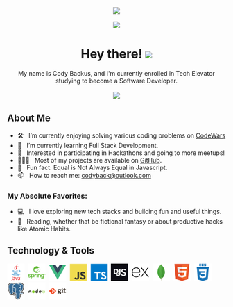 <div id="header" align="center">
  <img src="https://media.giphy.com/media/jdPMeyv9rn0hZHh8n9/giphy.gif" width="100"/>
  <p>
    <a href="https://linkedin.com/in/cody-backus" target="_blank">
    <img src="https://img.shields.io/badge/LinkedIn-0077B5?style=for-the-badge&logo=linkedin&logoColor=white" height="22">
    </a>
  </p>
</div>

<h1 align="center">
  Hey there!
  <img src="https://media.giphy.com/media/hvRJCLFzcasrR4ia7z/giphy.gif" width="30px"/>
</h1>

<div align="center">
My name is Cody Backus, and I'm currently enrolled in Tech Elevator studying to become a Software Developer.<br /> &nbsp; <br />
  <img src="https://media.giphy.com/media/qgQUggAC3Pfv687qPC/giphy.gif" width="500px">
</div>

## About Me

- 🛠 &nbsp; I’m currently enjoying solving various coding problems on [CodeWars](https://www.codewars.com)
- 🚀 &nbsp; I’m currently learning Full Stack Development.
- 🍕 &nbsp; Interested in participating in Hackathons and going to more meetups!
- 👨🏻‍💻 &nbsp; Most of my projects are available on [GitHub](https://github.com/codyback).
- 👾 &nbsp; Fun fact: Equal is Not Always Equal in Javascript.
- 📫 &nbsp; How to reach me: codyback@outlook.com

### My Absolute Favorites:

- 💻 &nbsp; I love exploring new tech stacks and building fun and useful things.
- 📰 &nbsp; Reading, whether that be fictional fantasy or about productive hacks like Atomic Habits.

## Technology & Tools

<div>
  <img src="https://github.com/devicons/devicon/blob/master/icons/java/java-original-wordmark.svg" title="Java" alt="Java" width="40" height="40"/>&nbsp;
  <img src="https://github.com/devicons/devicon/blob/master/icons/spring/spring-original-wordmark.svg" title="Spring" alt="Spring" width="40" height="40"/>&nbsp;
  <img src="https://github.com/devicons/devicon/blob/master/icons/vuejs/vuejs-original.svg" title="Vue" alt="Vue" width="40" height="40"/>&nbsp;
  <img src="https://github.com/devicons/devicon/blob/master/icons/javascript/javascript-original.svg" title="JavaScript" alt="JavaScript" width="40" height="40"/>&nbsp;
  <img src="https://github.com/devicons/devicon/blob/master/icons/typescript/typescript-original.svg" title="TypeScript" alt="TypeScript" width="40" height="40"/>&nbsp;
  <img src="https://github.com/devicons/devicon/blob/master/icons/discordjs/discordjs-original.svg" title="DiscordJS" alt="DiscordJS" width="40" height="40"/>&nbsp;
  <img src="https://github.com/devicons/devicon/blob/master/icons/express/express-original.svg" title="Express" alt="Express" width="40" height="40"/>&nbsp;
  <img src="https://github.com/devicons/devicon/blob/master/icons/mongodb/mongodb-original.svg" title="MongoDB" alt="MongoDB " width="40" height="40"/>&nbsp;
  <img src="https://github.com/devicons/devicon/blob/master/icons/html5/html5-original.svg" title="HTML5" alt="HTML" width="40" height="40"/>&nbsp;
  <img src="https://github.com/devicons/devicon/blob/master/icons/css3/css3-plain-wordmark.svg"  title="CSS3" alt="CSS" width="40" height="40"/>&nbsp;
  <img src="https://github.com/devicons/devicon/blob/master/icons/postgresql/postgresql-original.svg" title="PostgreSQL"  alt="PostgreSQL" width="40" height="40"/>&nbsp;
  <img src="https://github.com/devicons/devicon/blob/master/icons/nodejs/nodejs-original-wordmark.svg" title="NodeJS" alt="NodeJS" width="40" height="40"/>&nbsp;
  <img src="https://github.com/devicons/devicon/blob/master/icons/git/git-original-wordmark.svg" title="Git" **alt="Git" width="40" height="40"/>
</div>
